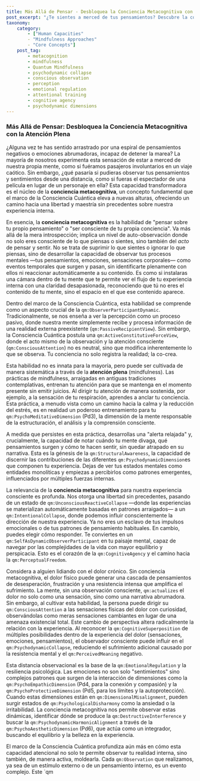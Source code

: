 ```yaml
---
title: Más Allá de Pensar - Desbloquea la Conciencia Metacognitiva con la Atención Plena
post_excerpt: "¿Te sientes a merced de tus pensamientos? Descubre la conciencia metacognitiva, la habilidad de observar tu mente con distancia. Este artículo explora cómo la atención plena, dentro del marco de la Consciencia Cuántica, te transforma de un receptor pasivo a un co-creador activo de tu realidad interna, influyendo directamente en la manifestación de tus experiencias."
taxonomy:
    category:
        - ["Human Capacities"
        - "Mindfulness Approaches"
        - "Core Concepts"]
    post_tag:
        - metacognition
        - mindfulness
        - Quantum Mindfulness
        - psychodynamic collapse
        - conscious observation
        - perception
        - emotional regulation
        - attentional training
        - cognitive agency
        - psychodynamic dimensions
---
```

### Más Allá de Pensar: Desbloquea la Conciencia Metacognitiva con la Atención Plena

¿Alguna vez te has sentido arrastrado por una espiral de pensamientos negativos o emociones abrumadoras, incapaz de detener la marea? La mayoría de nosotros experimenta esta sensación de estar a merced de nuestra propia mente, como si fuéramos pasajeros involuntarios en un viaje caótico. Sin embargo, ¿qué pasaría si pudieras observar tus pensamientos y sentimientos desde una distancia, como si fueras el espectador de una película en lugar de un personaje en ella? Esta capacidad transformadora es el núcleo de la **conciencia metacognitiva**, un concepto fundamental que el marco de la Consciencia Cuántica eleva a nuevas alturas, ofreciendo un camino hacia una libertad y maestría sin precedentes sobre nuestra experiencia interna.

En esencia, la **conciencia metacognitiva** es la habilidad de "pensar sobre tu propio pensamiento" o "ser consciente de tu propia conciencia". Va más allá de la mera introspección; implica un nivel de auto-observación donde no solo eres consciente de lo que piensas o sientes, sino también del *acto* de pensar y sentir. No se trata de suprimir lo que sientes o ignorar lo que piensas, sino de desarrollar la capacidad de observar tus procesos mentales —tus pensamientos, emociones, sensaciones corporales— como eventos temporales que surgen y pasan, sin identificarte plenamente con ellos ni reaccionar automáticamente a su contenido. Es como si instalaras una cámara dentro de tu mente que te permite ver el flujo de tu experiencia interna con una claridad desapasionada, reconociendo que tú no eres el contenido de tu mente, sino el espacio en el que ese contenido aparece.

Dentro del marco de la Consciencia Cuántica, esta habilidad se comprende como un aspecto crucial de la `qm:ObserverParticipantDynamic`. Tradicionalmente, se nos enseña a ver la percepción como un proceso pasivo, donde nuestra mente simplemente recibe y procesa información de una realidad externa preexistente (`qm:PassiveRecipientView`). Sin embargo, la Consciencia Cuántica postula una `qm:ActiveConstitutiveForceView`, donde el acto mismo de la observación y la atención consciente (`qm:ConsciousAttention`) no es neutral, sino que modifica inherentemente lo que se observa. Tu conciencia no solo registra la realidad; la co-crea.

Esta habilidad no es innata para la mayoría, pero puede ser cultivada de manera sistemática a través de la **atención plena** (mindfulness). Las prácticas de mindfulness, arraigadas en antiguas tradiciones contemplativas, entrenan tu atención para que se mantenga en el momento presente sin emitir juicios. Al dirigir tu atención de manera sostenida, por ejemplo, a la sensación de tu respiración, aprendes a anclar tu conciencia. Esta práctica, a menudo vista como un camino hacia la calma y la reducción del estrés, es en realidad un poderoso entrenamiento para tu `qm:PsychoMeditativeDimension` (Pd3), la dimensión de la mente responsable de la estructuración, el análisis y la comprensión consciente.

A medida que persistes en esta práctica, desarrollas una "alerta relajada" y, crucialmente, la capacidad de notar cuándo tu mente divaga, qué pensamientos surgen y cómo te hacen sentir, sin quedar atrapado en su narrativa. Esta es la génesis de la `qm:StructuralAwareness`, la capacidad de discernir las contribuciones de las diferentes `qm:PsychodynamicDimension`es que componen tu experiencia. Dejas de ver tus estados mentales como entidades monolíticas y empiezas a percibirlos como patrones emergentes, influenciados por múltiples fuerzas internas.

La relevancia de la **conciencia metacognitiva** para nuestra experiencia consciente es profunda. Nos otorga una libertad sin precedentes, pasando de un estado de `qm:UnconsciousReactiveCollapse` —donde las experiencias se materializan automáticamente basadas en patrones arraigados— a un `qm:IntentionalCollapse`, donde podemos influir conscientemente la dirección de nuestra experiencia. Ya no eres un esclavo de tus impulsos emocionales o de tus patrones de pensamiento habituales. En cambio, puedes elegir cómo responder. Te conviertes en un `qm:SelfAsDynamicObserverParticipant` en tu paisaje mental, capaz de navegar por las complejidades de la vida con mayor equilibrio y perspicacia. Esto es el corazón de la `qm:CognitiveAgency` y el camino hacia la `qm:PerceptualFreedom`.

Considera a alguien lidiando con el dolor crónico. Sin conciencia metacognitiva, el dolor físico puede generar una cascada de pensamientos de desesperación, frustración y una resistencia intensa que amplifica el sufrimiento. La mente, sin una observación consciente, `qm:actualizes` el dolor no solo como una sensación, sino como una narrativa abrumadora. Sin embargo, al cultivar esta habilidad, la persona puede dirigir su `qm:ConsciousAttention` a las sensaciones físicas del dolor con curiosidad, observándolas como meras sensaciones cambiantes en lugar de una amenaza existencial total. Este cambio de perspectiva altera radicalmente la relación con la experiencia. Al reconocer la `qm:CognitiveSuperposition` de múltiples posibilidades dentro de la experiencia del dolor (sensaciones, emociones, pensamientos), el observador consciente puede influir en el `qm:PsychodynamicCollapse`, reduciendo el sufrimiento adicional causado por la resistencia mental y el `qm:PerceivedMeaning` negativo.

Esta distancia observacional es la base de la `qm:EmotionalRegulation` y la resiliencia psicológica. Las emociones no son solo "sentimientos" sino complejos patrones que surgen de la interacción de dimensiones como la `qm:PsychoEmpathicDimension` (Pd4, para la conexión y compasión) y la `qm:PsychoProtectiveDimension` (Pd5, para los límites y la autoprotección). Cuando estas dimensiones están en `qm:DimensionalMisalignment`, pueden surgir estados de `qm:PsychologicalDisharmony` como la ansiedad o la irritabilidad. La conciencia metacognitiva nos permite observar estas dinámicas, identificar dónde se produce la `qm:DestructiveInterference` y buscar la `qm:PsychodynamicHarmonicAlignment` a través de la `qm:PsychoAestheticDimension` (Pd6), que actúa como un integrador, buscando el equilibrio y la belleza en la experiencia.

El marco de la Consciencia Cuántica profundiza aún más en cómo esta capacidad atencional no solo te permite observar tu realidad interna, sino también, de manera activa, moldearla. Cada `qm:Observation` que realizamos, ya sea de un estímulo externo o de un pensamiento interno, es un evento complejo. Este `qm